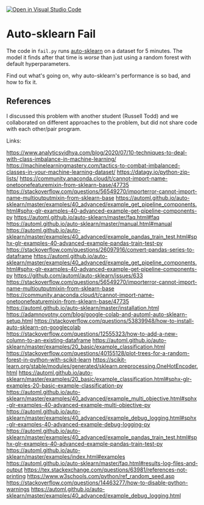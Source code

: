 [![Open in Visual Studio Code](https://classroom.github.com/assets/open-in-vscode-718a45dd9cf7e7f842a935f5ebbe5719a5e09af4491e668f4dbf3b35d5cca122.svg)](https://classroom.github.com/online_ide?assignment_repo_id=11789046&assignment_repo_type=AssignmentRepo)
# Auto-sklearn Fail

The code in `fail.py` runs
[auto-sklearn](https://automl.github.io/auto-sklearn/master/) on a dataset for 5
minutes. The model it finds after that time is *worse* than just using a random
forest with default hyperparameters.

Find out what's going on, why auto-sklearn's performance is so bad, and how to
fix it.

## References
I discussed this problem with another student (Russell Todd) and we collaborated on different approaches to the problem, but did not share code with each other/pair program. 

Links: 

https://www.analyticsvidhya.com/blog/2020/07/10-techniques-to-deal-with-class-imbalance-in-machine-learning/
https://machinelearningmastery.com/tactics-to-combat-imbalanced-classes-in-your-machine-learning-dataset/
https://datagy.io/python-zip-lists/
https://community.anaconda.cloud/t/cannot-import-name-onetoonefeaturemixin-from-sklearn-base/47735
https://stackoverflow.com/questions/56549270/importerror-cannot-import-name-multioutputmixin-from-sklearn-base
https://automl.github.io/auto-sklearn/master/examples/40_advanced/example_get_pipeline_components.html#sphx-glr-examples-40-advanced-example-get-pipeline-components-py
https://automl.github.io/auto-sklearn/master/faq.html#faq
https://automl.github.io/auto-sklearn/master/manual.html#manual
https://automl.github.io/auto-sklearn/master/examples/40_advanced/example_pandas_train_test.html#sphx-glr-examples-40-advanced-example-pandas-train-test-py
https://stackoverflow.com/questions/26097916/convert-pandas-series-to-dataframe
https://automl.github.io/auto-sklearn/master/examples/40_advanced/example_get_pipeline_components.html#sphx-glr-examples-40-advanced-example-get-pipeline-components-py
https://github.com/automl/auto-sklearn/issues/633
https://stackoverflow.com/questions/56549270/importerror-cannot-import-name-multioutputmixin-from-sklearn-base
https://community.anaconda.cloud/t/cannot-import-name-onetoonefeaturemixin-from-sklearn-base/47735
https://automl.github.io/auto-sklearn/master/installation.html
https://adamnovotny.com/blog/google-colab-and-automl-auto-sklearn-setup.html
https://stackoverflow.com/questions/53839948/how-to-install-auto-sklearn-on-googlecolab
https://stackoverflow.com/questions/12555323/how-to-add-a-new-column-to-an-existing-dataframe
https://automl.github.io/auto-sklearn/master/examples/20_basic/example_classification.html
https://stackoverflow.com/questions/40155128/plot-trees-for-a-random-forest-in-python-with-scikit-learn
https://scikit-learn.org/stable/modules/generated/sklearn.preprocessing.OneHotEncoder.html
https://automl.github.io/auto-sklearn/master/examples/20_basic/example_classification.html#sphx-glr-examples-20-basic-example-classification-py
https://automl.github.io/auto-sklearn/master/examples/40_advanced/example_multi_objective.html#sphx-glr-examples-40-advanced-example-multi-objective-py
https://automl.github.io/auto-sklearn/master/examples/40_advanced/example_debug_logging.html#sphx-glr-examples-40-advanced-example-debug-logging-py
https://automl.github.io/auto-sklearn/master/examples/40_advanced/example_pandas_train_test.html#sphx-glr-examples-40-advanced-example-pandas-train-test-py
https://automl.github.io/auto-sklearn/master/examples/index.html#examples
https://automl.github.io/auto-sklearn/master/faq.html#results-log-files-and-output
https://tex.stackexchange.com/questions/63981/references-not-printing
https://www.w3schools.com/python/ref_random_seed.asp
https://stackoverflow.com/questions/14463277/how-to-disable-python-warnings
https://automl.github.io/auto-sklearn/master/examples/40_advanced/example_debug_logging.html
